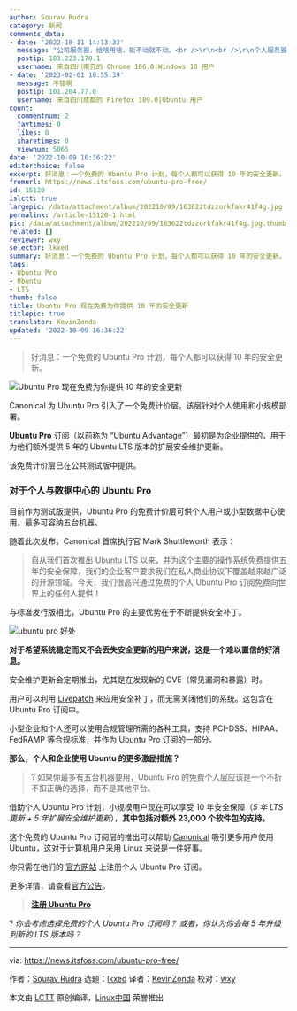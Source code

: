 ```yaml
---
author: Sourav Rudra
category: 新闻
comments_data:
- date: '2022-10-11 14:13:33'
  message: "公司服务器，给啥用啥，能不动就不动。<br />\r\n<br />\r\n个人服务器，可以用 Arch Linux 和 Debian Sid。滚动更新，一劳永逸。"
  postip: 183.223.170.1
  username: 来自四川南充的 Chrome 106.0|Windows 10 用户
- date: '2023-02-01 10:55:39'
  message: 不错啊
  postip: 101.204.77.0
  username: 来自四川成都的 Firefox 109.0|Ubuntu 用户
count:
  commentnum: 2
  favtimes: 0
  likes: 0
  sharetimes: 0
  viewnum: 5065
date: '2022-10-09 16:36:22'
editorchoice: false
excerpt: 好消息：一个免费的 Ubuntu Pro 计划，每个人都可以获得 10 年的安全更新。
fromurl: https://news.itsfoss.com/ubuntu-pro-free/
id: 15120
islctt: true
largepic: /data/attachment/album/202210/09/163622tdzzorkfakr41f4g.jpg
permalink: /article-15120-1.html
pic: /data/attachment/album/202210/09/163622tdzzorkfakr41f4g.jpg.thumb.jpg
related: []
reviewer: wxy
selector: lkxed
summary: 好消息：一个免费的 Ubuntu Pro 计划，每个人都可以获得 10 年的安全更新。
tags:
- Ubuntu Pro
- Ubuntu
- LTS
thumb: false
title: Ubuntu Pro 现在免费为你提供 10 年的安全更新
titlepic: true
translator: KevinZonda
updated: '2022-10-09 16:36:22'
---
```



> 
> 好消息：一个免费的 Ubuntu Pro 计划，每个人都可以获得 10 年的安全更新。
> 
> 
> 


![Ubuntu Pro 现在免费为你提供 10 年的安全更新](/data/attachment/album/202210/09/163622tdzzorkfakr41f4g.jpg)


Canonical 为 Ubuntu Pro 引入了一个免费计价层，该层针对个人使用和小规模部署。


**Ubuntu Pro** 订阅（以前称为 “Ubuntu Advantage”）最初是为企业提供的，用于为他们额外提供 5 年的 Ubuntu LTS 版本的扩展安全维护更新。


该免费计价层已在公共测试版中提供。


### 对于个人与数据中心的 Ubuntu Pro






目前作为测试版提供，Ubuntu Pro 的免费计价层可供个人用户或小型数据中心使用，最多可容纳五台机器。


随着此次发布，Canonical 首席执行官 Mark Shuttleworth 表示：



> 
> 自从我们首次推出 Ubuntu LTS 以来，并为这个主要的操作系统免费提供五年的安全保障，我们的企业客户要求我们在私人商业协议下覆盖越来越广泛的开源领域。今天，我们很高兴通过免费的个人 Ubuntu Pro 订阅免费向世界上的任何人提供！
> 
> 
> 


与标准发行版相比，Ubuntu Pro 的主要优势在于不断提供安全补丁。


![ubuntu pro 好处](/data/attachment/album/202210/09/163622x0jjaaotj5kqj980.png)


**对于希望系统稳定而又不会丢失安全更新的用户来说，这是一个难以置信的好消息。**


安全维护更新会定期推出，尤其是在发现新的 CVE（常见漏洞和暴露）时。


用户可以利用 [Livepatch](https://ubuntu.com/security/livepatch) 来应用安全补丁，而无需关闭他们的系统。这包含在 Ubuntu Pro 订阅中。


小型企业和个人还可以使用合规管理所需的各种工具，支持 PCI-DSS、HIPAA、FedRAMP 等合规标准，并作为 Ubuntu Pro 订阅的一部分。


**那么，个人和企业使用 Ubuntu 的更多激励措施？**



> 
> ? 如果你最多有五台机器要用，Ubuntu Pro 的免费个人层应该是一个不折不扣正确的选择，而不是其他平台。
> 
> 
> 


借助个人 Ubuntu Pro 计划，小规模用户现在可以享受 10 年安全保障（*5 年 LTS 更新 + 5 年扩展安全维护更新*），**其中包括对额外 23,000 个软件包的支持。**


这个免费的 Ubuntu Pro 订阅层的推出可以帮助 [Canonical](https://canonical.com/) 吸引更多用户使用 Ubuntu，这对于计算机用户采用 Linux 来说是一件好事。


你只需在他们的 [官方网站](https://ubuntu.com/pro) 上注册个人 Ubuntu Pro 订阅。


更多详情，请查看[官方公告](https://ubuntu.com//blog/ubuntu-pro-beta-release)。



> 
> **[注册 Ubuntu Pro](https://ubuntu.com/pro)**
> 
> 
> 


? *你会考虑选择免费的个人 Ubuntu Pro 订阅吗？ 或者，你认为你会每 5 年升级到新的 LTS 版本吗？*




---


via: <https://news.itsfoss.com/ubuntu-pro-free/>


作者：[Sourav Rudra](https://news.itsfoss.com/author/sourav/) 选题：[lkxed](https://github.com/lkxed) 译者：[KevinZonda](https://github.com/KevinZonda) 校对：[wxy](https://github.com/wxy)


本文由 [LCTT](https://github.com/LCTT/TranslateProject) 原创编译，[Linux中国](https://linux.cn/) 荣誉推出